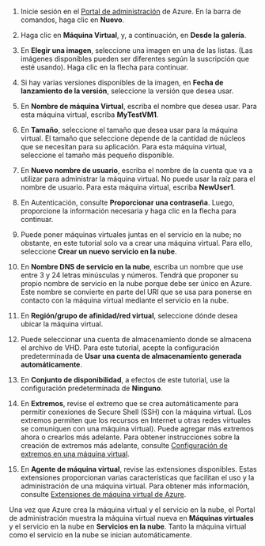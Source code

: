 1. Inicie sesión en el [Portal de administración](http://manage.windowsazure.com) de Azure. En la barra de comandos, haga clic en **Nuevo**.

2. Haga clic en **Máquina Virtual**, y, a continuación, en **Desde la galería**.

3. En **Elegir una imagen**, seleccione una imagen en una de las listas. (Las imágenes disponibles pueden ser diferentes según la suscripción que esté usando). Haga clic en la flecha para continuar.

4. Si hay varias versiones disponibles de la imagen, en **Fecha de lanzamiento de la versión**, seleccione la versión que desea usar.

5. En **Nombre de máquina Virtual**, escriba el nombre que desea usar. Para esta máquina virtual, escriba **MyTestVM1**.

6. En **Tamaño**, seleccione el tamaño que desea usar para la máquina virtual. El tamaño que seleccione depende de la cantidad de núcleos que se necesitan para su aplicación. Para esta máquina virtual, seleccione el tamaño más pequeño disponible.

7. En **Nuevo nombre de usuario**, escriba el nombre de la cuenta que va a utilizar para administrar la máquina virtual. No puede usar la raíz para el nombre de usuario. Para esta máquina virtual, escriba **NewUser1**.

8. En Autenticación, consulte **Proporcionar una contraseña**. Luego, proporcione la información necesaria y haga clic en la flecha para continuar.

9. Puede poner máquinas virtuales juntas en el servicio en la nube; no obstante, en este tutorial solo va a crear una máquina virtual. Para ello, seleccione **Crear un nuevo servicio en la nube**.

10. En **Nombre DNS de servicio en la nube**, escriba un nombre que use entre 3 y 24 letras minúsculas y números. Tendrá que proponer su propio nombre de servicio en la nube porque debe ser único en Azure. Este nombre se convierte en parte del URI que se usa para ponerse en contacto con la máquina virtual mediante el servicio en la nube.

11. En **Región/grupo de afinidad/red virtual**, seleccione dónde desea ubicar la máquina virtual.

12. Puede seleccionar una cuenta de almacenamiento donde se almacena el archivo de VHD. Para este tutorial, acepte la configuración predeterminada de **Usar una cuenta de almacenamiento generada automáticamente**.

13. En **Conjunto de disponibilidad**, a efectos de este tutorial, use la configuración predeterminada de **Ninguno**.

14.	En **Extremos**, revise el extremo que se crea automáticamente para permitir conexiones de Secure Shell (SSH) con la máquina virtual. (Los extremos permiten que los recursos en Internet u otras redes virtuales se comuniquen con una máquina virtual). Puede agregar más extremos ahora o crearlos más adelante. Para obtener instrucciones sobre la creación de extremos más adelante, consulte [Configuración de extremos en una máquina virtual](../articles/virtual-machines-set-up-endpoints.md).

15.  En **Agente de máquina virtual**, revise las extensiones disponibles. Estas extensiones proporcionan varias características que facilitan el uso y la administración de una máquina virtual. Para obtener más información, consulte [Extensiones de máquina virtual de Azure](http://go.microsoft.com/FWLink/p/?LinkID=390493).


Una vez que Azure crea la máquina virtual y el servicio en la nube, el Portal de administración muestra la máquina virtual nueva en **Máquinas virtuales** y el servicio en la nube en **Servicios en la nube**. Tanto la máquina virtual como el servicio en la nube se inician automáticamente. <!--HONumber=52-->
